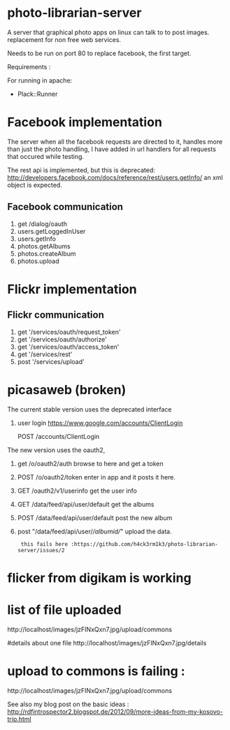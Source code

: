 photo-librarian-server
======================

A server that graphical photo apps on linux can talk to to post images. replacement for non free web services.


Needs to be run on port 80 to replace facebook, the first target.

Requirements :

For running in apache:
* Plack::Runner


# Facebook implementation

The server when all the facebook requests are directed to it, handles more than just the photo handling, I have added in url handlers for all requests that occured while testing.

The rest api is implemented, but this is deprecated:
http://developers.facebook.com/docs/reference/rest/users.getInfo/
an xml object is expected.

## Facebook communication 
1. get /dialog/oauth
1. users.getLoggedInUser
1. users.getInfo
1. photos.getAlbums
1. photos.createAlbum
1. photos.upload

# Flickr implementation

## Flickr communication
1. get '/services/oauth/request_token'
1. get '/services/oauth/authorize'
1. get '/services/oauth/access_token'
1. get '/services/rest'
1. post '/services/upload'

# picasaweb (broken)
The current stable version uses the deprecated interface

1. user login https://www.google.com/accounts/ClientLogin

   POST /accounts/ClientLogin

The new version uses the oauth2, 

1. get /o/oauth2/auth browse to here and get a token
1. POST /o/oauth2/token enter in app and it posts it here.
1. GET /oauth2/v1/userinfo get the user info
1. GET /data/feed/api/user/default get the albums
1. POST /data/feed/api/user/default post the new album
1. post "/data/feed/api/user/*/albumid/*" upload the data.

        this fails here :https://github.com/h4ck3rm1k3/photo-librarian-server/issues/2

# flicker from digikam is working

# list of file uploaded
http://localhost/images/jzFINxQxn7.jpg/upload/commons

#details about one file
http://localhost/images/jzFINxQxn7.jpg/details

# upload to commons is failing :
http://localhost/images/jzFINxQxn7.jpg/upload/commons


See also my blog post on the basic ideas :
http://rdfintrospector2.blogspot.de/2012/09/more-ideas-from-my-kosovo-trip.html




